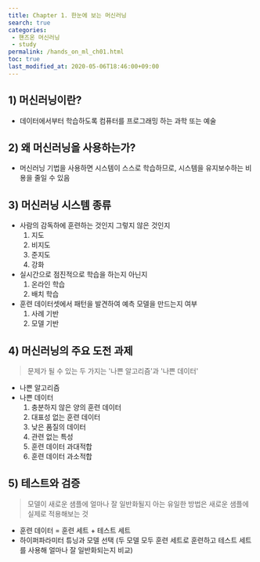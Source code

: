```yaml
---
title: Chapter 1. 한눈에 보는 머신러닝
search: true
categories:
 - 핸즈온 머신러닝
 - study
permalink: /hands_on_ml_ch01.html
toc: true
last_modified_at: 2020-05-06T18:46:00+09:00
---
```


## 1) 머신러닝이란?

- 데이터에서부터 학습하도록 컴퓨터를 프로그래밍 하는 과학 또는 예술

## 2) 왜 머신러닝을 사용하는가?

- 머신러닝 기법을 사용하면 시스템이 스스로 학습하므로, 시스템을 유지보수하는 비용을 줄일 수 있음

## 3) 머신러닝 시스템 종류

- 사람의 감독하에 훈련하는 것인지 그렇지 않은 것인지
  1. 지도
  2. 비지도
  3. 준지도
  4. 강화
- 실시간으로 점진적으로 학습을 하는지 아닌지
  1. 온라인 학습
  2. 배치 학습
- 훈련 데이터셋에서 패턴을 발견하여 예측 모델을 만드는지 여부
  1. 사례 기반
  2. 모델 기반

## 4) 머신러닝의 주요 도전 과제

> 문제가 될 수 있는 두 가지는 '나쁜 알고리즘'과 '나쁜 데이터'

- 나쁜 알고리즘
- 나쁜 데이터
  1. 충분하지 않은 양의 훈련 데이터
  2. 대표성 없는 훈련 데이터
  3. 낮은 품질의 데이터
  4. 관련 없는 특성
  5. 훈련 데이터 과대적합
  6. 훈련 데이터 과소적합

## 5) 테스트와 검증

> 모델이 새로운 샘플에 얼마나 잘 일반화될지 아는 유일한 방법은 새로운 샘플에 실제로 적용해보는 것

- 훈련 데이터 = 훈련 세트 + 테스트 세트
- 하이퍼파라미터 튜닝과 모델 선택 (두 모델 모두 훈련 세트로 훈련하고 테스트 세트를 사용해 얼마나 잘 일반화되는지 비교)

